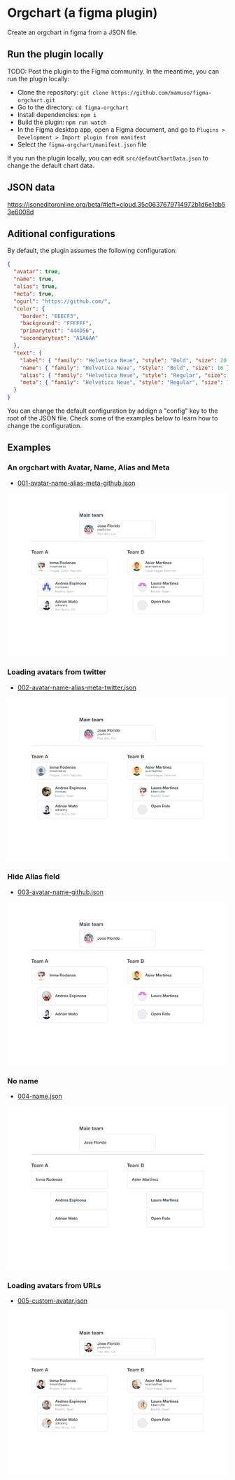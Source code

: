 # Orgchart (a figma plugin)

Create an orgchart in figma from a JSON file.

## Run the plugin locally

TODO: Post the plugin to the Figma community. In the meantime, you can run the plugin locally:

- Clone the repository: `git clone https://github.com/mamuso/figma-orgchart.git`
- Go to the directory: `cd figma-orgchart`
- Install dependencies: `npm i`
- Build the plugin: `npm run watch`
- In the Figma desktop app, open a Figma document, and go to `Plugins > Development > Import plugin from manifest`
- Select the `figma-orgchart/manifest.json` file

If you run the plugin locally, you can edit `src/defautChartData.json` to change the default chart data.

## JSON data

https://jsoneditoronline.org/beta/#left=cloud.35c0637679714972b1d6e1db53e6008d

## Aditional configurations

By default, the plugin assumes the following configuration:

```json
{
  "avatar": true,
  "name": true,
  "alias": true,
  "meta": true,
  "ogurl": "https://github.com/",
  "color": {
    "border": "EEECF3",
    "background": "FFFFFF",
    "primarytext": "444D56",
    "secondarytext": "A1A6AA"
  },
  "text": {
    "label": { "family": "Helvetica Neue", "style": "Bold", "size": 20 },
    "name": { "family": "Helvetica Neue", "style": "Bold", "size": 16 },
    "alias": { "family": "Helvetica Neue", "style": "Regular", "size": 12 },
    "meta": { "family": "Helvetica Neue", "style": "Regular", "size": 12 }
  }
}
```

You can change the default configuration by addign a "config" key to the root of the JSON file. Check some of the examples below to learn how to change the configuration.

## Examples

### An orgchart with Avatar, Name, Alias and Meta

- [001-avatar-name-alias-meta-github.json](examples/001-avatar-name-alias-meta-github.json)

![](assets/001-avatar-name-alias-meta-github.png)

### Loading avatars from twitter

- [002-avatar-name-alias-meta-twitter.json](examples/002-avatar-name-alias-meta-twitter.json)

![](assets/002-avatar-name-alias-meta-twitter.png)

### Hide Alias field

- [003-avatar-name-github.json](examples/003-avatar-name-github.json)

![](assets/003-avatar-name-github.png)

### No name

- [004-name.json](examples/004-name.json)

![](assets/004-name.png)

### Loading avatars from URLs

- [005-custom-avatar.json](examples/005-custom-avatar.json)

![](assets/005-custom-avatar.png)
